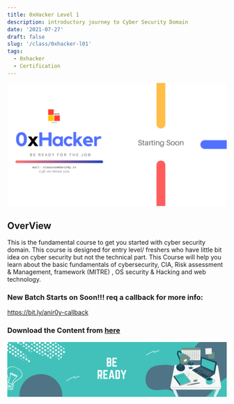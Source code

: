 ```yaml
---
title: 0xHacker Level 1
description: introductory journey to Cyber Security Domain 
date: '2021-07-27'
draft: false
slug: '/class/0xhacker-l01'
tags:
  - 0xhacker
  - Certification
---
```


![anir0y-0xhacker](0x1.png)

## OverView

This is the fundamental course to get you started with cyber security domain. This course is designed for entry level/ freshers who have little bit idea on cyber security but not the technical part. This Course will help you learn about the basic fundamentals of cybersecurity, CIA, Risk assessment & Management, framework (MITRE) , OS security & Hacking and web technology.

### New Batch Starts on Soon!!! req a callback for more info: 

https://bit.ly/anir0y-callback

### Download the Content from [here](https://github.com/anir0y/anir0y.github.io/raw/master/pdf/0xhacker-L1.pdf)

![footer](0x2.png)
